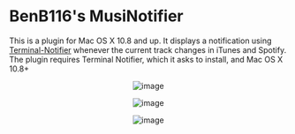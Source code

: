 BenB116's MusiNotifier
======

This is a plugin for Mac OS X 10.8 and up. It displays a notification using [Terminal-Notifier](https://github.com/alloy/terminal-notifier) whenever the current track changes in iTunes and Spotify. The plugin requires Terminal Notifier, which it asks to install, and Mac OS X 10.8+

<center>

![image](http://cl.ly/MxUv/Screen%20Shot%202013-02-16%20at%209.51.37%20PM.png)

![image](http://cl.ly/MxjT/Screen%20Shot%202013-02-16%20at%2012.39.21%20PM.png)

![image](http://cl.ly/Mx93/Screen%20Shot%202013-02-16%20at%2012.38.36%20PM.png)